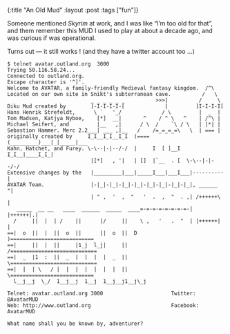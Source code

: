 {:title "An Old Mud"
:layout :post
:tags ["fun"]}

Someone mentioned _Skyrim_ at work, and I was like “I’m too old for that”, and them remember this MUD I used to play at about a decade ago, and was curious if was operational.

Turns out — it still works ! (and they have a twitter account too …)

```
$ telnet avatar.outland.org  3000
Trying 50.116.58.24...
Connected to outland.org.
Escape character is '^]'.
Welcome to AVATAR, a family-friendly Medieval fantasy kingdom.  /^\
Located on our own site in Snikt's subterranean cave.          /   \
						   _ _ _ _ _ _          >>>|          /     \
Diku Mud created by        ]-I-I-I-I-[             |         ]I-I-I-I[
Hans Henrik Strefeldt,      \ `   '_/             / \         |  _  |
Tom Madsen, Katjya Nyboe,    [*]  __|       ^    / ^ \   ^    | /^\ |
Michael Seifert, and         |__   ,|      / \  /    `\ / \   | |*| |
Sebastion Hammer. Merc 2.2___| ___ ,|__   /    /=_=_=_=\   \  | === |
originally created by     I_I__I_I__I_I  (====(_________)___|_|_____|___
Kahn, Hatchet, and Furey. \-\--|-|--/-/  |     I  [ ]__I I_I__|____I_I_|
						   |[*]   , '|   | []  |`__  . [  \-\--|-|--/-/
Extensive changes by the   |_________|___|_____I___|___I___|----------|
AVATAR Team.               |-|_|-|_|-|_|-|_|-|_|-|_|-|_|-|_|, ______ "|
						   | " ,  '  ,  "   '  .  ,  "  . ,| /++++++\ |
   _____  __ __   ____  ______  _____  ____=-=-=-=-=-=-=-=-| |++++++|.|
  /     ||  |  | /    ||      |/     ||    \ ,   '   .  "  | |++++++| |
==|  o  ||  |  ||  o  ||      ||  o  ||  D  )===========================
==|     ||  |  ||     |1_j  l_j|     ||    /============================
==|  _  |1  :  ||  _  |  |  |  |  _  ||    \============================
==|  |  | \   / |  |  |  |  |  |  |  ||     \===========================
  l__j__j  \_/  1__j__j  1__j  1__j__j1__j\_j

Telnet: avatar.outland.org 3000                      Twitter: @AvatarMUD
Web: http://www.outland.org                          Facebook: AvatarMUD

What name shall you be known by, adventurer? 
```

